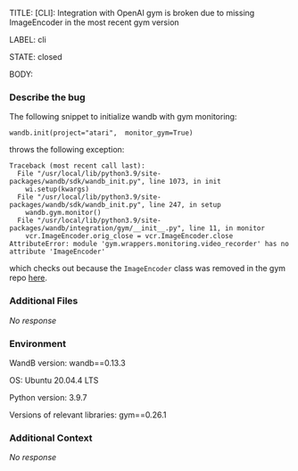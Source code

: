 TITLE:
[CLI]: Integration with OpenAI gym is broken due to missing ImageEncoder in the most recent gym version

LABEL:
cli

STATE:
closed

BODY:
### Describe the bug


The following snippet to initialize wandb with gym monitoring:

```
wandb.init(project="atari",  monitor_gym=True)
```

throws the following exception:

```
Traceback (most recent call last):
  File "/usr/local/lib/python3.9/site-packages/wandb/sdk/wandb_init.py", line 1073, in init
    wi.setup(kwargs)
  File "/usr/local/lib/python3.9/site-packages/wandb/sdk/wandb_init.py", line 247, in setup
    wandb.gym.monitor()
  File "/usr/local/lib/python3.9/site-packages/wandb/integration/gym/__init__.py", line 11, in monitor
    vcr.ImageEncoder.orig_close = vcr.ImageEncoder.close
AttributeError: module 'gym.wrappers.monitoring.video_recorder' has no attribute 'ImageEncoder'
```

which checks out because the `ImageEncoder` class was removed in the gym repo [here](https://github.com/openai/gym/commit/de9eed541b9a2fda2bb33e72c235e2169a2f72a7).

### Additional Files

_No response_

### Environment

WandB version:
wandb==0.13.3

OS: Ubuntu 20.04.4 LTS

Python version: 3.9.7

Versions of relevant libraries:
gym==0.26.1


### Additional Context

_No response_

